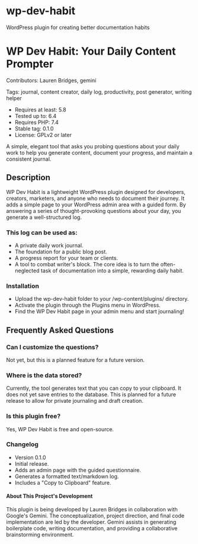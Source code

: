 # wp-dev-habit
WordPress plugin for creating better documentation habits

# WP Dev Habit: Your Daily Content Prompter
Contributors: Lauren Bridges, gemini

Tags: journal, content creator, daily log, productivity, post generator, writing helper
- Requires at least: 5.8
- Tested up to: 6.4
- Requires PHP: 7.4
- Stable tag: 0.1.0
- License: GPLv2 or later

A simple, elegant tool that asks you probing questions about your daily work to help you generate content, document your progress, and maintain a consistent journal.

## Description
WP Dev Habit is a lightweight WordPress plugin designed for developers, creators, marketers, and anyone who needs to document their journey. It adds a simple page to your WordPress admin area with a guided form. By answering a series of thought-provoking questions about your day, you generate a well-structured log.

### This log can be used as:
- A private daily work journal.
- The foundation for a public blog post.
- A progress report for your team or clients.
- A tool to combat writer's block.
The core idea is to turn the often-neglected task of documentation into a simple, rewarding daily habit.

### Installation
- Upload the wp-dev-habit folder to your /wp-content/plugins/ directory.
- Activate the plugin through the Plugins menu in WordPress.
- Find the WP Dev Habit page in your admin menu and start journaling!

## Frequently Asked Questions
### Can I customize the questions?
Not yet, but this is a planned feature for a future version.

### Where is the data stored?
Currently, the tool generates text that you can copy to your clipboard. It does not yet save entries to the database. This is planned for a future release to allow for private journaling and draft creation.

### Is this plugin free?
Yes, WP Dev Habit is free and open-source.

### Changelog
- Version 0.1.0
- Initial release.
- Adds an admin page with the guided questionnaire.
- Generates a formatted text/markdown log.
- Includes a "Copy to Clipboard" feature.

#### About This Project's Development
This plugin is being developed by Lauren Bridges in collaboration with Google's Gemini. The conceptualization, project direction, and final code implementation are led by the developer. Gemini assists in generating boilerplate code, writing documentation, and providing a collaborative brainstorming environment.
